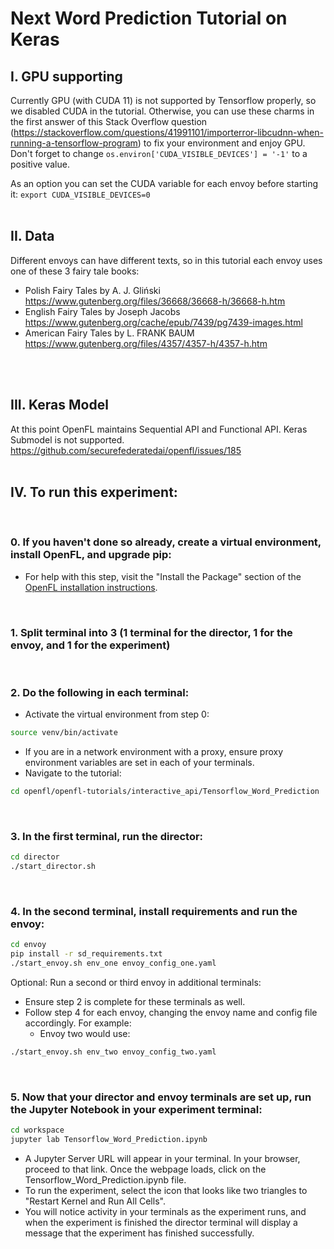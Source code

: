 # Next Word Prediction Tutorial on Keras

## I. GPU supporting

Currently GPU (with CUDA 11) is not supported by Tensorflow properly, so we disabled CUDA in the
tutorial. Otherwise, you can use these charms in the first answer of this Stack Overflow question (https://stackoverflow.com/questions/41991101/importerror-libcudnn-when-running-a-tensorflow-program)
to fix your environment and enjoy GPU. Don't forget to
change `os.environ['CUDA_VISIBLE_DEVICES'] = '-1'` to a positive value.

As an option you can set the CUDA variable for each envoy before starting
it: `export CUDA_VISIBLE_DEVICES=0`
<br/>
<br/>

## II. Data

Different envoys can have different texts, so in this tutorial each envoy uses one of these 3 fairy tale books:

- Polish Fairy Tales by A. J. Gliński https://www.gutenberg.org/files/36668/36668-h/36668-h.htm
- English Fairy Tales by Joseph Jacobs https://www.gutenberg.org/cache/epub/7439/pg7439-images.html
- American Fairy Tales by L. FRANK BAUM https://www.gutenberg.org/files/4357/4357-h/4357-h.htm
<br/>
<br/>

## III. Keras Model

At this point OpenFL maintains Sequential API and Functional API. Keras Submodel is not supported.
https://github.com/securefederatedai/openfl/issues/185
<br/>
<br/>

## IV. To run this experiment:
<br/>

### 0. If you haven't done so already, create a virtual environment, install OpenFL, and upgrade pip:
  - For help with this step, visit the "Install the Package" section of the [OpenFL installation instructions](https://openfl.readthedocs.io/en/latest/install.html#install-the-package).
<br/>
 
### 1. Split terminal into 3 (1 terminal for the director, 1 for the envoy, and 1 for the experiment)
<br/> 

### 2. Do the following in each terminal:
   - Activate the virtual environment from step 0:
   
   ```sh
   source venv/bin/activate
   ```
   - If you are in a network environment with a proxy, ensure proxy environment variables are set in each of your terminals.
   - Navigate to the tutorial:
    
   ```sh
   cd openfl/openfl-tutorials/interactive_api/Tensorflow_Word_Prediction
   ```
<br/>

### 3. In the first terminal, run the director:

```sh
cd director
./start_director.sh
```
<br/>

### 4. In the second terminal, install requirements and run the envoy:

```sh
cd envoy
pip install -r sd_requirements.txt
./start_envoy.sh env_one envoy_config_one.yaml
```

Optional: Run a second or third envoy in additional terminals:
  - Ensure step 2 is complete for these terminals as well.
  - Follow step 4 for each envoy, changing the envoy name and config file accordingly. For example:
      - Envoy two would use: 
   ```sh
   ./start_envoy.sh env_two envoy_config_two.yaml
   ```
<br/>

### 5. Now that your director and envoy terminals are set up, run the Jupyter Notebook in your experiment terminal:

```sh
cd workspace
jupyter lab Tensorflow_Word_Prediction.ipynb
```
- A Jupyter Server URL will appear in your terminal. In your browser, proceed to that link. Once the webpage loads, click on the Tensorflow_Word_Prediction.ipynb file. 
- To run the experiment, select the icon that looks like two triangles to "Restart Kernel and Run All Cells". 
- You will notice activity in your terminals as the experiment runs, and when the experiment is finished the director terminal will display a message that the experiment has finished successfully.  
 
